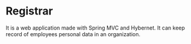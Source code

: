 # Registrar
It is a web application made with Spring MVC and Hybernet. It can keep record of employees personal data in an organization.

